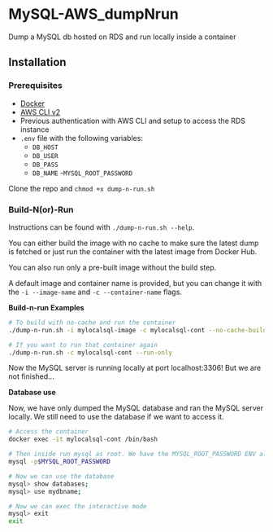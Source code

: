 # MySQL-AWS_dumpNrun
Dump a MySQL db hosted on RDS and run locally inside a container

## Installation

### Prerequisites
- [Docker](https://docs.docker.com/get-docker/)
- [AWS CLI v2](https://docs.aws.amazon.com/cli/latest/userguide/cli-chap-install.html)
- Previous authentication with AWS CLI and setup to access the RDS instance
- `.env` file with the following variables:
  - `DB_HOST`
  - `DB_USER`
  - `DB_PASS`
  - `DB_NAME`
  -`MYSQL_ROOT_PASSWORD`

Clone the repo and `chmod +x dump-n-run.sh`

### Build-N(or)-Run

Instructions can be found with `./dump-n-run.sh --help`.

You can either build the image with no cache to make sure the latest dump is fetched or just run the container with the latest image from Docker Hub.

You can also run only a pre-built image without the build step.

A default image and container name is provided, but you can change it with the `-i --image-name` and `-c --container-name` flags.

**Build-n-run Examples**

```bash
# To build with no-cache and run the container
./dump-n-run.sh -i mylocalsql-image -c mylocalsql-cont --no-cache-build

# If you want to run that container again
./dump-n-run.sh -c mylocalsql-cont --run-only
```

Now the MySQL server is running locally at port localhost:3306! But we are not finished...

**Database use**

Now, we have only dumped the MySQL database and ran the MySQL server locally. We still need to use the database if we want to access it.

```bash
# Access the container
docker exec -it mylocalsql-cont /bin/bash

# Then inside run mysql as root. We have the MYSQL_ROOT_PASSWORD ENV already there!
mysql -p$MYSQL_ROOT_PASSWORD

# Now we can use the database
mysql> show databases;
mysql> use mydbname;

# Now we can exec the interactive mode
mysql> exit
exit
```

